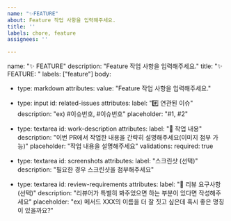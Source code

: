 ```yaml
---
name: "✨FEATURE"
about: Feature 작업 사항을 입력해주세요.
title: ''
labels: chore, feature
assignees: ''

---
```


name: "✨ FEATURE"
description: "Feature 작업 사항을 입력해주세요."
title: "✨ FEATURE: "
labels: ["feature"]
body:
  - type: markdown
    attributes:
      value: "Feature 작업 사항을 입력해주세요."
      
  - type: input
    id: related-issues
    attributes:
      label: "#️⃣ 연관된 이슈"
      description: "ex) #이슈번호, #이슈번호"
      placeholder: "#1, #2"
    
  - type: textarea
    id: work-description
    attributes:
      label: "📝 작업 내용"
      description: "이번 PR에서 작업한 내용을 간략히 설명해주세요(이미지 첨부 가능)"
      placeholder: "작업 내용을 설명해주세요"
    validations:
      required: true
      
  - type: textarea
    id: screenshots
    attributes:
      label: "스크린샷 (선택)"
      description: "필요한 경우 스크린샷을 첨부해주세요"
      
  - type: textarea
    id: review-requirements
    attributes:
      label: "💬 리뷰 요구사항 (선택)"
      description: "리뷰어가 특별히 봐주었으면 하는 부분이 있다면 작성해주세요"
      placeholder: "ex) 메서드 XXX의 이름을 더 잘 짓고 싶은데 혹시 좋은 명칭이 있을까요?"
